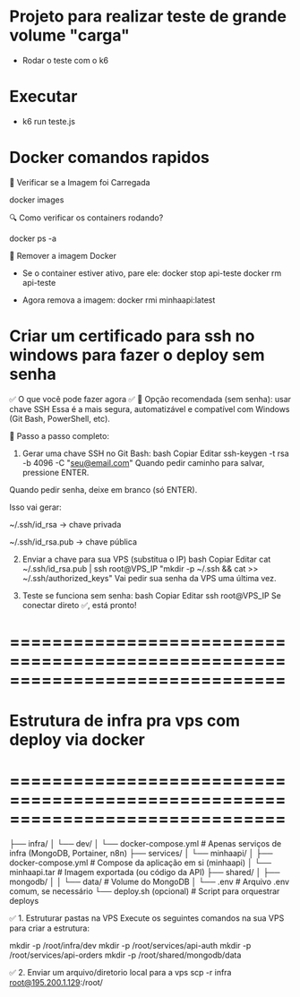 # Projeto para realizar teste de grande volume "carga"

- Rodar o teste com o k6

# Executar

- k6 run teste.js

# Docker comandos rapidos

🐋 Verificar se a Imagem foi Carregada

docker images

🔍 Como verificar os containers rodando?

docker ps -a

🧼 Remover a imagem Docker

- Se o container estiver ativo, pare ele:
  docker stop api-teste
  docker rm api-teste

- Agora remova a imagem:
  docker rmi minhaapi:latest

# Criar um certificado para ssh no windows para fazer o deploy sem senha

✅ O que você pode fazer agora
✅ 🔐 Opção recomendada (sem senha): usar chave SSH
Essa é a mais segura, automatizável e compatível com Windows (Git Bash, PowerShell, etc).

🧰 Passo a passo completo:

1. Gerar uma chave SSH no Git Bash:
   bash
   Copiar
   Editar
   ssh-keygen -t rsa -b 4096 -C "seu@email.com"
   Quando pedir caminho para salvar, pressione ENTER.

Quando pedir senha, deixe em branco (só ENTER).

Isso vai gerar:

~/.ssh/id_rsa → chave privada

~/.ssh/id_rsa.pub → chave pública

2. Enviar a chave para sua VPS (substitua o IP)
   bash
   Copiar
   Editar
   cat ~/.ssh/id_rsa.pub | ssh root@VPS_IP "mkdir -p ~/.ssh && cat >> ~/.ssh/authorized_keys"
   Vai pedir sua senha da VPS uma última vez.

3. Teste se funciona sem senha:
   bash
   Copiar
   Editar
   ssh root@VPS_IP
   Se conectar direto ✅, está pronto!

# ==============================================================================

# Estrutura de infra pra vps com deploy via docker

# ==============================================================================

├── infra/
│ └── dev/
│ └── docker-compose.yml # Apenas serviços de infra (MongoDB, Portainer, n8n)
├── services/
│ └── minhaapi/
│ ├── docker-compose.yml # Compose da aplicação em si (minhaapi)
│ └── minhaapi.tar # Imagem exportada (ou código da API)
├── shared/
│ ├── mongodb/
│ │ └── data/ # Volume do MongoDB
│ └── .env # Arquivo .env comum, se necessário
└── deploy.sh (opcional) # Script para orquestrar deploys

✅ 1. Estruturar pastas na VPS
Execute os seguintes comandos na sua VPS para criar a estrutura:

mkdir -p /root/infra/dev
mkdir -p /root/services/api-auth
mkdir -p /root/services/api-orders
mkdir -p /root/shared/mongodb/data

✅ 2. Enviar um arquivo/diretorio local para a vps
scp -r infra root@195.200.1.129:/root/
